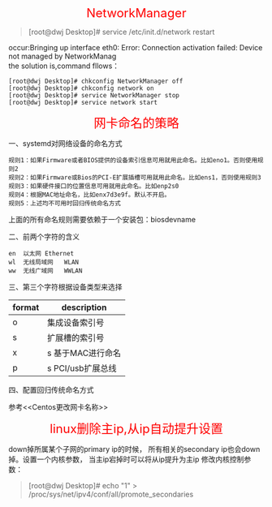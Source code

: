 <font color=#FF0000 size=5> <p align="center">NetworkManager</p></font>

>[root@dwj Desktop]# service /etc/init.d/network restart

occur:Bringing up interface eth0: Error: Connection activation failed: Device not managed by NetworkManag <br>
the solution is,command fllows：
```
[root@dwj Desktop]# chkconfig NetworkManager off
[root@dwj Desktop]# chkconfig network on
[root@dwj Desktop]# service NetworkManager stop
[root@dwj Desktop]# service network start
```

<font color=#FF0000 size=5> <p align="center">网卡命名的策略</p></font>

一、systemd对网络设备的命名方式
```
规则1：如果Firmware或者BIOS提供的设备索引信息可用就用此命名。比如eno1。否则使用规则2
规则2：如果Firmware或Bios的PCI-E扩展插槽可用就用此命名。比如ens1，否则使用规则3
规则3：如果硬件接口的位置信息可用就用此命名。比如enp2s0
规则4：根据MAC地址命名，比如enx7d3e9f。默认不开启。
规则5：上述均不可用时回归传统命名方式
```
上面的所有命名规则需要依赖于一个安装包：biosdevname

二、前两个字符的含义
```
en	以太网	Ethernet
wl	无线局域网	WLAN
ww	无线广域网	WWLAN
```
三、第三个字符根据设备类型来选择

format | description
---|---
o	| 集成设备索引号
s	| 扩展槽的索引号
x | s 基于MAC进行命名
p | s PCI/usb扩展总线

四、配置回归传统命名方式

参考<<Centos更改网卡名称>>

<font color=#FF0000 size=5> <p align="center">linux删除主ip,从ip自动提升设置</p></font>

down掉所属某个子网的primary ip的时候， 所有相关的secondary ip也会down掉。设置一个内核参数， 当主ip宕掉时可以将从ip提升为主ip
修改内核控制参数：
>[root@dwj Desktop]# echo "1" > /proc/sys/net/ipv4/conf/all/promote_secondaries
